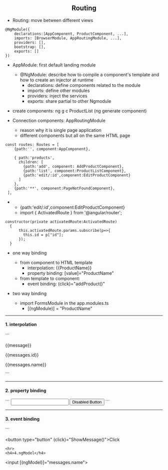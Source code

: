 <h2 align="center">Routing</h2>

- Routing: move between different views

```
@NgModule({
    declarations:[AppComponent, ProductComponent, ...],
    imports: [BrowserModule, AppRoutingModule, ...],
    providers: [],
    bootstrap: [],
    exports: []
})
```
- AppModule: first default landing module
  - @NgModule: describe how to compile a component's template and how to create an injector at runtime
    - declarations: define components related to the module
    - imports: define other modules 
    - providers: inject the services
    - exports: share partial to other Ngmodule
 
- create components: ng g c ProductList (ng generate component)
- Connection components: AppRoutingModule
  - reason why it is single page application
  - different components but all on the same HTML page    
```
const routes: Routes = [
    {path:'', component:AppComponent},

    { path:'products', 
      children: [
        {path:'add', component: AddProductComponent},
        {path:'list', component:ProductListComponent},
        {path:'edit/:id',component:EditProductComponent}
      ]
    },
    {path:'**', component:PageNotFoundComponent},
 ],
```
-
    - {path:'edit/:id',component:EditProductComponent}
    - import { ActivatedRoute } from '@angular/router';
```
constructor(private activatedRoute:ActivatedRoute) 
  {   
      this.activatedRoute.params.subscribe(p=>{
        this.id = p["id"];
      });
  }

```

- one way binding
    - from component to HTML template 
        - interpolation: {{ProductName}}
        - property binding: [value]="ProductName"
    - from template to component:
        - event binding: (click)="addProduct()"
        
        
- two way binding
    -  import FormsModule in the app.modules.ts
        -  [(ngModule)] = "ProductName"

<hr>

<h4>1. interpolation</h4>
```
    <p>{{message}}</p>
    <p>{{messages.id}}</p>
    <p>{{messages.name}}</p>
```
<hr>
<h4>2. property binding</h4>
```
<input type="text" [value]="message"> 
<button type="button" [disabled]="isUnchanged">Disabled Button</button>
```
<hr>

<h4>3. event binding</h4>
```

<button type="button" (click)="ShowMessage()">Click</button>
```
<hr>
<h4>4.ngModel</h4>
```
<input [(ngModel)]="messages.name">
```
         
